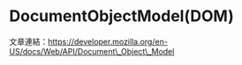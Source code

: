# DocumentObjectModel\(DOM\)

文章連結：https://developer.mozilla.org/en-US/docs/Web/API/Document\_Object\_Model

